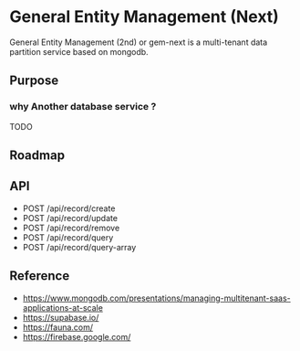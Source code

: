 General Entity Management (Next)
====

General Entity Management (2nd) or gem-next is a multi-tenant data partition service based on mongodb.

## Purpose
### why Another database service ?
TODO

## Roadmap

## API
- POST /api/record/create
- POST /api/record/update
- POST /api/record/remove
- POST /api/record/query
- POST /api/record/query-array

## Reference
- https://www.mongodb.com/presentations/managing-multitenant-saas-applications-at-scale
- https://supabase.io/
- https://fauna.com/
- https://firebase.google.com/
